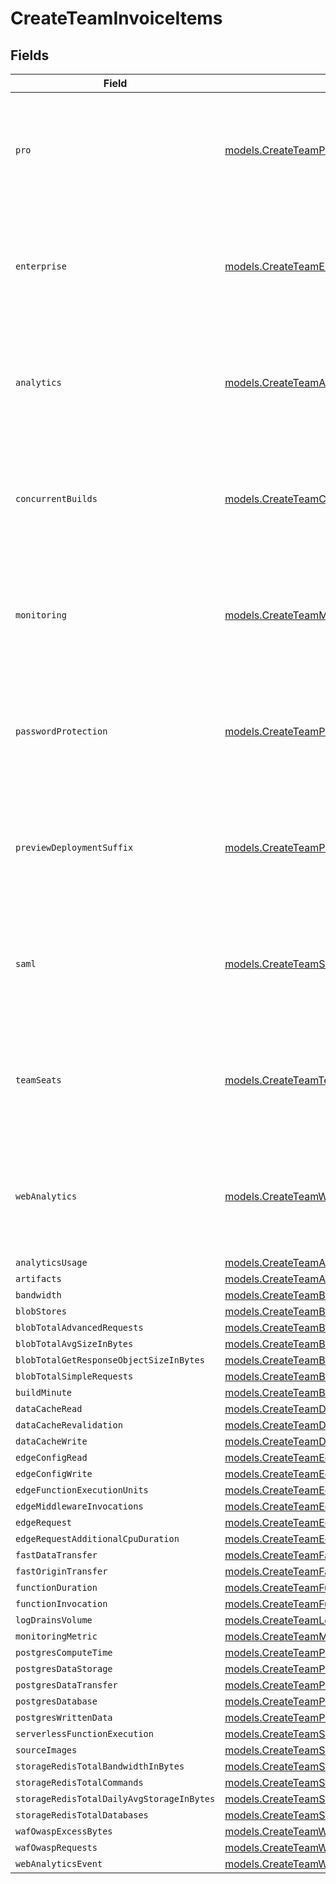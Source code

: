 # CreateTeamInvoiceItems


## Fields

| Field                                                                                                                      | Type                                                                                                                       | Required                                                                                                                   | Description                                                                                                                |
| -------------------------------------------------------------------------------------------------------------------------- | -------------------------------------------------------------------------------------------------------------------------- | -------------------------------------------------------------------------------------------------------------------------- | -------------------------------------------------------------------------------------------------------------------------- |
| `pro`                                                                                                                      | [models.CreateTeamPro](../models/createteampro.md)                                                                         | :heavy_minus_sign:                                                                                                         | Will be used to create an invoice item. The price must be in cents: 2000 for $20.                                          |
| `enterprise`                                                                                                               | [models.CreateTeamEnterprise](../models/createteamenterprise.md)                                                           | :heavy_minus_sign:                                                                                                         | Will be used to create an invoice item. The price must be in cents: 2000 for $20.                                          |
| `analytics`                                                                                                                | [models.CreateTeamAnalytics](../models/createteamanalytics.md)                                                             | :heavy_minus_sign:                                                                                                         | Will be used to create an invoice item. The price must be in cents: 2000 for $20.                                          |
| `concurrentBuilds`                                                                                                         | [models.CreateTeamConcurrentBuilds](../models/createteamconcurrentbuilds.md)                                               | :heavy_minus_sign:                                                                                                         | Will be used to create an invoice item. The price must be in cents: 2000 for $20.                                          |
| `monitoring`                                                                                                               | [models.CreateTeamMonitoring](../models/createteammonitoring.md)                                                           | :heavy_minus_sign:                                                                                                         | Will be used to create an invoice item. The price must be in cents: 2000 for $20.                                          |
| `passwordProtection`                                                                                                       | [models.CreateTeamPasswordProtection](../models/createteampasswordprotection.md)                                           | :heavy_minus_sign:                                                                                                         | Will be used to create an invoice item. The price must be in cents: 2000 for $20.                                          |
| `previewDeploymentSuffix`                                                                                                  | [models.CreateTeamPreviewDeploymentSuffix](../models/createteampreviewdeploymentsuffix.md)                                 | :heavy_minus_sign:                                                                                                         | Will be used to create an invoice item. The price must be in cents: 2000 for $20.                                          |
| `saml`                                                                                                                     | [models.CreateTeamSaml](../models/createteamsaml.md)                                                                       | :heavy_minus_sign:                                                                                                         | Will be used to create an invoice item. The price must be in cents: 2000 for $20.                                          |
| `teamSeats`                                                                                                                | [models.CreateTeamTeamSeats](../models/createteamteamseats.md)                                                             | :heavy_minus_sign:                                                                                                         | Will be used to create an invoice item. The price must be in cents: 2000 for $20.                                          |
| `webAnalytics`                                                                                                             | [models.CreateTeamWebAnalytics](../models/createteamwebanalytics.md)                                                       | :heavy_minus_sign:                                                                                                         | Will be used to create an invoice item. The price must be in cents: 2000 for $20.                                          |
| `analyticsUsage`                                                                                                           | [models.CreateTeamAnalyticsUsage](../models/createteamanalyticsusage.md)                                                   | :heavy_minus_sign:                                                                                                         | N/A                                                                                                                        |
| `artifacts`                                                                                                                | [models.CreateTeamArtifacts](../models/createteamartifacts.md)                                                             | :heavy_minus_sign:                                                                                                         | N/A                                                                                                                        |
| `bandwidth`                                                                                                                | [models.CreateTeamBandwidth](../models/createteambandwidth.md)                                                             | :heavy_minus_sign:                                                                                                         | N/A                                                                                                                        |
| `blobStores`                                                                                                               | [models.CreateTeamBlobStores](../models/createteamblobstores.md)                                                           | :heavy_minus_sign:                                                                                                         | N/A                                                                                                                        |
| `blobTotalAdvancedRequests`                                                                                                | [models.CreateTeamBlobTotalAdvancedRequests](../models/createteamblobtotaladvancedrequests.md)                             | :heavy_minus_sign:                                                                                                         | N/A                                                                                                                        |
| `blobTotalAvgSizeInBytes`                                                                                                  | [models.CreateTeamBlobTotalAvgSizeInBytes](../models/createteamblobtotalavgsizeinbytes.md)                                 | :heavy_minus_sign:                                                                                                         | N/A                                                                                                                        |
| `blobTotalGetResponseObjectSizeInBytes`                                                                                    | [models.CreateTeamBlobTotalGetResponseObjectSizeInBytes](../models/createteamblobtotalgetresponseobjectsizeinbytes.md)     | :heavy_minus_sign:                                                                                                         | N/A                                                                                                                        |
| `blobTotalSimpleRequests`                                                                                                  | [models.CreateTeamBlobTotalSimpleRequests](../models/createteamblobtotalsimplerequests.md)                                 | :heavy_minus_sign:                                                                                                         | N/A                                                                                                                        |
| `buildMinute`                                                                                                              | [models.CreateTeamBuildMinute](../models/createteambuildminute.md)                                                         | :heavy_minus_sign:                                                                                                         | N/A                                                                                                                        |
| `dataCacheRead`                                                                                                            | [models.CreateTeamDataCacheRead](../models/createteamdatacacheread.md)                                                     | :heavy_minus_sign:                                                                                                         | N/A                                                                                                                        |
| `dataCacheRevalidation`                                                                                                    | [models.CreateTeamDataCacheRevalidation](../models/createteamdatacacherevalidation.md)                                     | :heavy_minus_sign:                                                                                                         | N/A                                                                                                                        |
| `dataCacheWrite`                                                                                                           | [models.CreateTeamDataCacheWrite](../models/createteamdatacachewrite.md)                                                   | :heavy_minus_sign:                                                                                                         | N/A                                                                                                                        |
| `edgeConfigRead`                                                                                                           | [models.CreateTeamEdgeConfigRead](../models/createteamedgeconfigread.md)                                                   | :heavy_minus_sign:                                                                                                         | N/A                                                                                                                        |
| `edgeConfigWrite`                                                                                                          | [models.CreateTeamEdgeConfigWrite](../models/createteamedgeconfigwrite.md)                                                 | :heavy_minus_sign:                                                                                                         | N/A                                                                                                                        |
| `edgeFunctionExecutionUnits`                                                                                               | [models.CreateTeamEdgeFunctionExecutionUnits](../models/createteamedgefunctionexecutionunits.md)                           | :heavy_minus_sign:                                                                                                         | N/A                                                                                                                        |
| `edgeMiddlewareInvocations`                                                                                                | [models.CreateTeamEdgeMiddlewareInvocations](../models/createteamedgemiddlewareinvocations.md)                             | :heavy_minus_sign:                                                                                                         | N/A                                                                                                                        |
| `edgeRequest`                                                                                                              | [models.CreateTeamEdgeRequest](../models/createteamedgerequest.md)                                                         | :heavy_minus_sign:                                                                                                         | N/A                                                                                                                        |
| `edgeRequestAdditionalCpuDuration`                                                                                         | [models.CreateTeamEdgeRequestAdditionalCpuDuration](../models/createteamedgerequestadditionalcpuduration.md)               | :heavy_minus_sign:                                                                                                         | N/A                                                                                                                        |
| `fastDataTransfer`                                                                                                         | [models.CreateTeamFastDataTransfer](../models/createteamfastdatatransfer.md)                                               | :heavy_minus_sign:                                                                                                         | N/A                                                                                                                        |
| `fastOriginTransfer`                                                                                                       | [models.CreateTeamFastOriginTransfer](../models/createteamfastorigintransfer.md)                                           | :heavy_minus_sign:                                                                                                         | N/A                                                                                                                        |
| `functionDuration`                                                                                                         | [models.CreateTeamFunctionDuration](../models/createteamfunctionduration.md)                                               | :heavy_minus_sign:                                                                                                         | N/A                                                                                                                        |
| `functionInvocation`                                                                                                       | [models.CreateTeamFunctionInvocation](../models/createteamfunctioninvocation.md)                                           | :heavy_minus_sign:                                                                                                         | N/A                                                                                                                        |
| `logDrainsVolume`                                                                                                          | [models.CreateTeamLogDrainsVolume](../models/createteamlogdrainsvolume.md)                                                 | :heavy_minus_sign:                                                                                                         | N/A                                                                                                                        |
| `monitoringMetric`                                                                                                         | [models.CreateTeamMonitoringMetric](../models/createteammonitoringmetric.md)                                               | :heavy_minus_sign:                                                                                                         | N/A                                                                                                                        |
| `postgresComputeTime`                                                                                                      | [models.CreateTeamPostgresComputeTime](../models/createteampostgrescomputetime.md)                                         | :heavy_minus_sign:                                                                                                         | N/A                                                                                                                        |
| `postgresDataStorage`                                                                                                      | [models.CreateTeamPostgresDataStorage](../models/createteampostgresdatastorage.md)                                         | :heavy_minus_sign:                                                                                                         | N/A                                                                                                                        |
| `postgresDataTransfer`                                                                                                     | [models.CreateTeamPostgresDataTransfer](../models/createteampostgresdatatransfer.md)                                       | :heavy_minus_sign:                                                                                                         | N/A                                                                                                                        |
| `postgresDatabase`                                                                                                         | [models.CreateTeamPostgresDatabase](../models/createteampostgresdatabase.md)                                               | :heavy_minus_sign:                                                                                                         | N/A                                                                                                                        |
| `postgresWrittenData`                                                                                                      | [models.CreateTeamPostgresWrittenData](../models/createteampostgreswrittendata.md)                                         | :heavy_minus_sign:                                                                                                         | N/A                                                                                                                        |
| `serverlessFunctionExecution`                                                                                              | [models.CreateTeamServerlessFunctionExecution](../models/createteamserverlessfunctionexecution.md)                         | :heavy_minus_sign:                                                                                                         | N/A                                                                                                                        |
| `sourceImages`                                                                                                             | [models.CreateTeamSourceImages](../models/createteamsourceimages.md)                                                       | :heavy_minus_sign:                                                                                                         | N/A                                                                                                                        |
| `storageRedisTotalBandwidthInBytes`                                                                                        | [models.CreateTeamStorageRedisTotalBandwidthInBytes](../models/createteamstorageredistotalbandwidthinbytes.md)             | :heavy_minus_sign:                                                                                                         | N/A                                                                                                                        |
| `storageRedisTotalCommands`                                                                                                | [models.CreateTeamStorageRedisTotalCommands](../models/createteamstorageredistotalcommands.md)                             | :heavy_minus_sign:                                                                                                         | N/A                                                                                                                        |
| `storageRedisTotalDailyAvgStorageInBytes`                                                                                  | [models.CreateTeamStorageRedisTotalDailyAvgStorageInBytes](../models/createteamstorageredistotaldailyavgstorageinbytes.md) | :heavy_minus_sign:                                                                                                         | N/A                                                                                                                        |
| `storageRedisTotalDatabases`                                                                                               | [models.CreateTeamStorageRedisTotalDatabases](../models/createteamstorageredistotaldatabases.md)                           | :heavy_minus_sign:                                                                                                         | N/A                                                                                                                        |
| `wafOwaspExcessBytes`                                                                                                      | [models.CreateTeamWafOwaspExcessBytes](../models/createteamwafowaspexcessbytes.md)                                         | :heavy_minus_sign:                                                                                                         | N/A                                                                                                                        |
| `wafOwaspRequests`                                                                                                         | [models.CreateTeamWafOwaspRequests](../models/createteamwafowasprequests.md)                                               | :heavy_minus_sign:                                                                                                         | N/A                                                                                                                        |
| `webAnalyticsEvent`                                                                                                        | [models.CreateTeamWebAnalyticsEvent](../models/createteamwebanalyticsevent.md)                                             | :heavy_minus_sign:                                                                                                         | N/A                                                                                                                        |